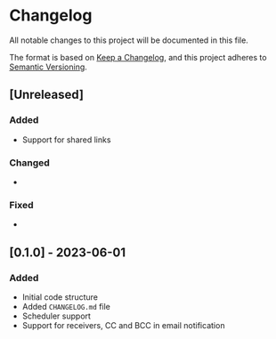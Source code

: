 # Changelog

All notable changes to this project will be documented in this file.

The format is based on [Keep a Changelog](https://keepachangelog.com/en/1.0.0/),
and this project adheres to [Semantic Versioning](https://semver.org/spec/v2.0.0.html).

## [Unreleased]

### Added

* Support for shared links

### Changed

*

### Fixed

*

## [0.1.0] - 2023-06-01

### Added

* Initial code structure
* Added `CHANGELOG.md` file
* Scheduler support
* Support for receivers, CC and BCC in email notification

